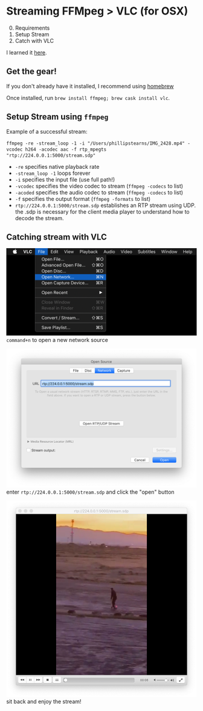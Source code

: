 # Streaming FFMpeg > VLC (for OSX)

0. Requirements
1. Setup Stream
2. Catch with VLC

I learned it [here](https://trac.ffmpeg.org/wiki/StreamingGuide).

## Get the gear!

If you don't already have it installed, I recommend using [homebrew](https://brew.sh)

Once installed, run `brew install ffmpeg; brew cask install vlc`.

## Setup Stream using `ffmpeg`

Example of a successful stream:

```
ffmpeg -re -stream_loop -1 -i "/Users/phillipstearns/IMG_2428.mp4" -vcodec h264 -acodec aac -f rtp_mpegts "rtp://224.0.0.1:5000/stream.sdp"
```

* `-re` specifies native playback rate
* `-stream_loop -1` loops forever
* `-i` specifies the input file (use full path!)
* `-vcodec` specifies the video codec to stream (`ffmpeg -codecs` to list)
* `-acoded` specifies the audio codec to stream (`ffmpeg -codecs` to list)
* `-f` specifies the output format (`ffmpeg -formats` to list)
* `rtp://224.0.0.1:5000/stream.sdp` establishes an RTP stream using UDP. the .sdp is necessary for the client media player to understand how to decode the stream.

## Catching stream with VLC

![](images/open_network_00.png)<br>
`command+n` to open a new network source

![](images/open_network_01.png)<br>
enter `rtp://224.0.0.1:5000/stream.sdp` and click the "open" button

![](images/open_network_02.png)<br>
sit back and enjoy the stream!